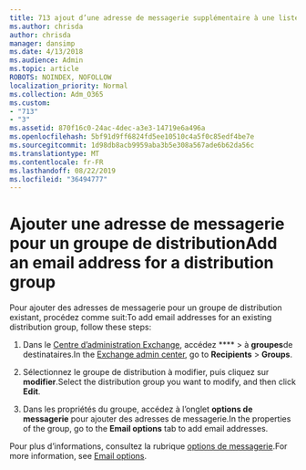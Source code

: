 ```yaml
---
title: 713 ajout d’une adresse de messagerie supplémentaire à une liste de distribution
ms.author: chrisda
author: chrisda
manager: dansimp
ms.date: 4/13/2018
ms.audience: Admin
ms.topic: article
ROBOTS: NOINDEX, NOFOLLOW
localization_priority: Normal
ms.collection: Adm_O365
ms.custom:
- "713"
- "3"
ms.assetid: 870f16c0-24ac-4dec-a3e3-14719e6a496a
ms.openlocfilehash: 5bf91d9ff6824fd5ee10510c4a5f0c85edf4be7e
ms.sourcegitcommit: 1d98db8acb9959aba3b5e308a567ade6b62da56c
ms.translationtype: MT
ms.contentlocale: fr-FR
ms.lasthandoff: 08/22/2019
ms.locfileid: "36494777"
---
```

# <a name="add-an-email-address-for-a-distribution-group"></a><span data-ttu-id="ee0fe-102">Ajouter une adresse de messagerie pour un groupe de distribution</span><span class="sxs-lookup"><span data-stu-id="ee0fe-102">Add an email address for a distribution group</span></span>

<span data-ttu-id="ee0fe-103">Pour ajouter des adresses de messagerie pour un groupe de distribution existant, procédez comme suit:</span><span class="sxs-lookup"><span data-stu-id="ee0fe-103">To add email addresses for an existing distribution group, follow these steps:</span></span>

1. <span data-ttu-id="ee0fe-104">Dans le [Centre d’administration Exchange](https://outlook.office365.com/ecp/), accédez \*\*\*\* \> à **groupes**de destinataires.</span><span class="sxs-lookup"><span data-stu-id="ee0fe-104">In the [Exchange admin center](https://outlook.office365.com/ecp/), go to **Recipients** \> **Groups**.</span></span>

2. <span data-ttu-id="ee0fe-105">Sélectionnez le groupe de distribution à modifier, puis cliquez sur **modifier**.</span><span class="sxs-lookup"><span data-stu-id="ee0fe-105">Select the distribution group you want to modify, and then click **Edit**.</span></span>

3. <span data-ttu-id="ee0fe-106">Dans les propriétés du groupe, accédez à l’onglet **options de messagerie** pour ajouter des adresses de messagerie.</span><span class="sxs-lookup"><span data-stu-id="ee0fe-106">In the properties of the group, go to the **Email options** tab to add email addresses.</span></span> 

<span data-ttu-id="ee0fe-107">Pour plus d’informations, consultez la rubrique [options de messagerie](https://technet.microsoft.com/library/bb124513.aspx#emailoptions).</span><span class="sxs-lookup"><span data-stu-id="ee0fe-107">For more information, see [Email options](https://technet.microsoft.com/library/bb124513.aspx#emailoptions).</span></span>
